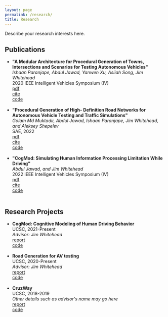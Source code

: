 ```yaml
---
layout: page
permalink: /research/
title: Research
---
```


Describe your research interests here.

<h2>Publications</h2>
<ul>
	<li>
		<b>"A Modular Architecture for Procedural Generation of Towns, Intersections and Scenarios for Testing Autonomous Vehicles"</b><br>
		<i>Ishaan Paranjape, Abdul Jawad, Yanwen Xu, Asiiah Song, Jim Whitehead</i><br>
		2020 IEEE Intelligent Vehicles Symposium (IV)<br>
		<a href=""><div class="color-button">pdf</div></a><a href=""><div class="color-button">cite</div></a><a href=""><div class="color-button">code</div></a>
	</li><br>
	<li>
		<b>"Procedural Generation of High- Definition Road Networks for Autonomous Vehicle Testing and Traffic Simulations"</b><br>
		<i>Golam Md Muktadir, Abdul Jawad, Ishaan Paranjape, Jim Whitehead, and Aleksey Shepelev</i><br>
		SAE, 2022<br>
		<a href=""><div class="color-button">pdf</div></a><a href=""><div class="color-button">cite</div></a><a href=""><div class="color-button">code</div></a>
	</li><br>
	<li>
		<b>"CogMod: Simulating Human Information Processing Limitation While Driving"</b><br>
		<i>Abdul Jawad, and Jim Whitehead</i><br>
		2022 IEEE Intelligent Vehicles Symposium (IV)<br>
		<a href=""><div class="color-button">pdf</div></a><a href=""><div class="color-button">cite</div></a><a href=""><div class="color-button">code</div></a>
	</li><br>

<!-- 
	<li>
		<b>"Paper title #1"</b><br>
		<i>List of authors</i><br>
		Conference, Year<br>
		<a href=""><div class="color-button">pdf</div></a><a href=""><div class="color-button">cite</div></a><a href=""><div class="color-button">code</div></a>
	</li><br>
	 -->
</ul>

<h2>Research Projects</h2>
<ul>
	<li>
		<b>CogMod: Cognitive Modeling of Human Driving Behavior</b><br>
		UCSC, 2021-Present<br>
		<i>Advisor: Jim Whitehead</i><br>
		<a href=""><div class="color-button">report</div></a><a href=""><div class="color-button">code</div></a>
	</li><br>
	<li>
		<b>Road Generation for AV testing</b><br>
		UCSC, 2020-Present<br>
		<i>Advisor: Jim Whitehead</i><br>
		<a href=""><div class="color-button">report</div></a><a href=""><div class="color-button">code</div></a>
	</li><br>
	<li>
        <b>CruzWay</b><br>
        UCSC, 2018-2019<br>
        <i>Other details such as advisor's name may go here</i><br>
        <a href=""><div class="color-button">report</div></a><a href=""><div class="color-button">code</div></a>
    </li><br> 
<!-- 
	<li>
        <b>Project title</b><br>
        University, Duration<br>
        <i>Other details such as advisor's name may go here</i><br>
        <a href=""><div class="color-button">report</div></a><a href=""><div class="color-button">code</div></a>
    </li><br> 
-->



</ul>



<!-- 
<h2>Research Implementations</h2>
<ul>
	<li>
		<b>Title #1</b>: Brief description of this research implementation.<br>
		<a href=""><div class="color-button">paper</div></a><a href=""><div class="color-button">report</div></a><a href=""><div class="color-button">code</div></a>
	</li><br>
	<li>
		<b>Title #2</b>: Brief description of this research implementation.<br>
		<a href=""><div class="color-button">paper</div></a><a href=""><div class="color-button">report</div></a><a href=""><div class="color-button">code</div></a>
	</li><br>
</ul>
 -->